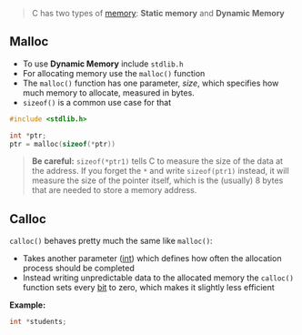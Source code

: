 > C has two types of [memory](lecture-4-memory.md): **Static memory** and **Dynamic Memory**

## Malloc

- To use **Dynamic Memory** include `stdlib.h`
- For allocating memory use the `malloc()` function
- The `malloc()` function has one parameter, _size_, which specifies how much memory to allocate, measured in bytes.
- `sizeof()` is a common use case for that

```c
#include <stdlib.h>

int *ptr;
ptr = malloc(sizeof(*ptr))
```


>**Be careful:** `sizeof(*ptr1)` tells C to measure the size of the data at the address. If you forget the `*` and write `sizeof(ptr1)` instead, it will measure the size of the pointer itself, which is the (usually) 8 bytes that are needed to store a memory address.


## Calloc

 `calloc()` behaves pretty much the same like `malloc()`:
 
- Takes another parameter ([int](computer-science/docs/c/types.md)) which defines how often the allocation process should be completed
- Instead writing unpredictable data to the allocated memory the `calloc()` function sets every [bit](binary.md) to zero, which makes it slightly less efficient

**Example:**
```c
int *students;

```